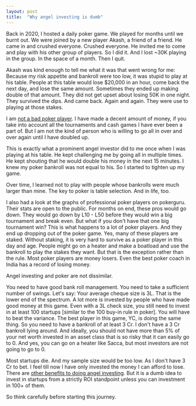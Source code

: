 ```yaml
---
layout: post
title:  "Why angel investing is dumb"
---
```


Back in 2020, I hosted a daily poker game. We played for months until we burnt out. We were joined by a new player Akash, a friend of a friend. He came in and crushed everyone. Crushed everyone. He invited me to come and play with his other group of players. So I did it. And I lost ~30K playing in the group. In the space of a month. Then I quit.

Akash was kind enough to tell me what it was that went wrong for me: Because my risk appetite and bankroll were too low, it was stupid to play at his table. People at this table would lose $20,000 in an hour, come back the next day, and lose the same amount. Sometimes they ended up making double of that amount. They did not get upset about losing 50K in one night. They survived the dips. And came back. Again and again. They were use to playing at those stakes.

I am [not a bad poker player](https://manassaloi.com/2022/02/25/poker-stats.html). I have made a decent amount of money, if you take into account all the tournaments and cash games I have ever been a part of. But I am not the kind of person who is willing to go all in over and over again until I have doubled up.

This is exactly what a prominent angel investor did to me once when I was playing at his table. He kept challenging me by going all in multiple times. He kept shouting that he would double his money in the next 15 minutes. I knew my poker bankroll was not equal to his. So I started to tighten up my game.

Over time, I learned not to play with people whose bankrolls were much larger than mine. The key to poker is table selection. And in life, too.

I also had a look at the graphs of professional poker players on pokerguru. Their stats are open to the public. For months on end, these pros would go down. They would go down by L10 - L50 before they would win a big tournament and break even. But what if you don't have that one big tournament win? This is what happens to a lot of poker players. And they end up dropping out of the poker game. Yes, many of these players are staked. Without staking, it is very hard to survive as a poker player in this day and age. People might go on a heater and make a boatload and use the bankroll to play the stakes they want. But that is the exception rather than the rule. Most poker players are money losers. Even the best poker coach in India has a record of losing money.

Angel investing and poker are not dissimilar.

You need to have good bank roll management. You need to take a sufficient number of swings. Let's say: Your average cheque size is 3L. That is the lower end of the spectrum. A lot more is invested by people who have made good money at this game. Even with a 3L check size, you still need to invest in at least 100 startups [similar to the 100 buy-in rule in poker]. You will have to beat the variance. The best player in this game, YC, is doing the same thing. So you need to have a bankroll of at least 3 Cr. I don't have a 3 Cr bankroll lying around. And ideally, you should not have more than 5% of your net worth invested in an asset class that is so risky that it can easily go to 0. And yes, you can go on a heater like Sacca, but most investors are not going to go to 0.

Most startups die. And my sample size would be too low. As I don't have 3 Cr to bet. I feel till now I have only invested the money I can afford to lose. There are [other benefits to doing angel investing](https://manassaloi.com/2022/02/06/angel-investing.html). But it is a dumb idea to invest in startups from a strictly ROI standpoint unless you can investment in 100+ of them.

So think carefully before starting this journey.
